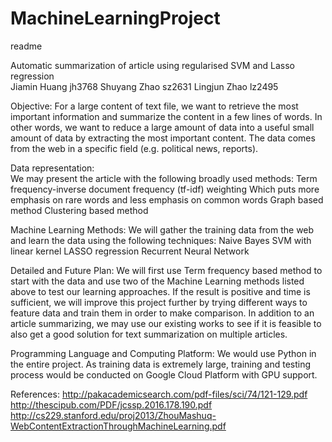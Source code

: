 # MachineLearningProject

<snippet>
  <content><![CDATA[
# ${1:Automatic summarization of article using regularised SVM and Lasso regression}
## COMS 4772 Advanced machine learning project proposal
## Objective:
For a large content of text file, we want to retrieve the most important information and summarize the content in a few lines of words. In other words, we want to reduce a large amount of data into a useful small amount of data by extracting the most important content. The data comes from the web in a specific field (e.g. political news, reports).## Installation
## Data
BBC articles with highlights
]]></content>
  <tabTrigger>readme</tabTrigger>


Automatic summarization of article using regularised SVM and Lasso regression              
Jiamin Huang  jh3768            Shuyang Zhao sz2631                Lingjun Zhao lz2495

Objective:
For a large content of text file, we want to retrieve the most important information and summarize the content in a few lines of words. In other words, we want to reduce a large amount of data into a useful small amount of data by extracting the most important content. The data comes from the web in a specific field (e.g. political news, reports). 

Data representation:		
We may present the article with the following broadly used methods:
Term frequency-inverse document frequency (tf-idf) weighting
                      Which puts more emphasis on rare words and less emphasis on common words
Graph based method
Clustering based method 
								 
Machine Learning Methods:
We will gather the training data from the web and learn the data using the following techniques:
Naive Bayes
SVM with linear kernel
LASSO regression
Recurrent Neural Network

Detailed and Future Plan:
We will first use Term frequency based method to start with the data and use two of the Machine Learning methods listed above to test our learning approaches. If the result is positive and time is sufficient, we will improve this project further by trying different ways to feature data and train them in order to make comparison. In addition to an article summarizing, we may use our existing works to see if it is feasible to also get a good solution for text summarization on multiple articles.

Programming Language and Computing Platform:
We would use Python in the entire project. As training data is extremely large, training and testing process would be conducted on Google Cloud Platform with GPU support.

References:
http://pakacademicsearch.com/pdf-files/sci/74/121-129.pdf
http://thescipub.com/PDF/jcssp.2016.178.190.pdf
http://cs229.stanford.edu/proj2013/ZhouMashuq-WebContentExtractionThroughMachineLearning.pdf
